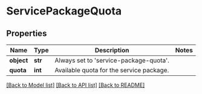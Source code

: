 # ServicePackageQuota

## Properties
Name | Type | Description | Notes
------------ | ------------- | ------------- | -------------
**object** | **str** | Always set to &#39;service-package-quota&#39;. | 
**quota** | **int** | Available quota for the service package. | 

[[Back to Model list]](../README.md#documentation-for-models) [[Back to API list]](../README.md#documentation-for-api-endpoints) [[Back to README]](../README.md)


